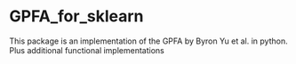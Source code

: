# GPFA_for_sklearn

This package is an implementation of the GPFA by Byron Yu et al. in python. \
Plus additional functional implementations 
